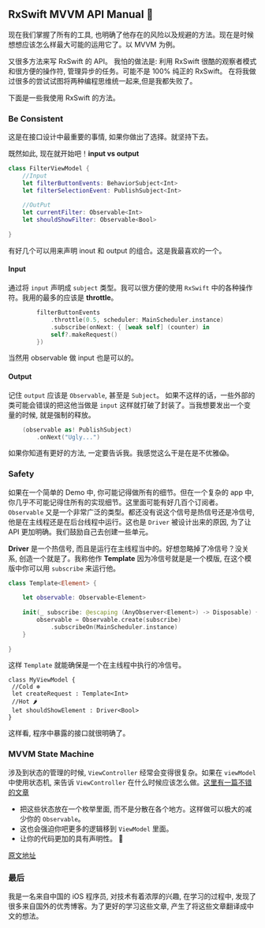 ## RxSwift MVVM API Manual 📃

现在我们掌握了所有的工具, 也明确了他存在的风险以及规避的方法。现在是时候想想应该怎么样最大可能的运用它了。以 MVVM 为例。

又很多方法来写 RxSwift 的 API。 我怕的做法是: 利用 RxSwift 很酷的观察者模式和很方便的操作符, 管理异步的任务。可能不是 100% 纯正的 RxSwift。 在将我做过很多的尝试试图将两种编程思维统一起来,但是我都失败了。

下面是一些我使用 RxSwift 的方法。

### Be Consistent

这是在接口设计中最重要的事情, 如果你做出了选择。就坚持下去。

既然如此, 现在就开始吧！**input vs output**

```swift
class FilterViewModel {
    //Input
    let filterButtonEvents: BehaviorSubject<Int>
    let filterSelectionEvent: PublishSubject<Int>
    
    //OutPut
    let currentFilter: Observable<Int>
    let shouldShowFilter: Observable<Bool>
    
}
```

有好几个可以用来声明 inout 和 output 的组合。这是我最喜欢的一个。

#### Input

通过将 `input` 声明成 `subject` 类型。我可以很方便的使用 `RxSwift` 中的各种操作符。我用的最多的应该是 **throttle**。

```swift
        filterButtonEvents
            .throttle(0.5, scheduler: MainScheduler.instance)
            .subscribe(onNext: { [weak self] (counter) in
            self?.makeRequest()
        })
```

当然用 observable 做 input 也是可以的。

#### Output

记住 `output` 应该是 `Observable`, 甚至是 `Subject`。 如果不这样的话，一些外部的类可能会错误的把这他当做是 `input` 这样就打破了封装了。当我想要发出一个变量的时候, 就是强制的释放。

```swift
    (observable as! PublishSubject)
        .onNext("Ugly...")
```

如果你知道有更好的方法, 一定要告诉我。我感觉这么干是在是不优雅😱。

### Safety

如果在一个简单的 Demo 中, 你可能记得做所有的细节。但在一个复杂的 app 中, 你几乎不可能记得住所有的实现细节。这里面可能有好几百个订阅者。 `Observable` 又是一个非常广泛的类型。都还没有说这个信号是热信号还是冷信号, 他是在主线程还是在后台线程中运行。这也是 `Driver` 被设计出来的原因, 为了让 API 更加明确。我们鼓励自己去创建一些单元。

**Driver** 是一个热信号, 而且是运行在主线程当中的。好想忽略掉了冷信号？没关系, 创造一个就是了。我称他作 **Template** 因为冷信号就是是一个模版, 在这个模版中你可以用 `subscribe` 来运行他。

```swift
class Template<Element> {
    
    let observable: Observable<Element>
    
    init(_ subscribe: @escaping (AnyObserver<Element>) -> Disposable) {
        observable = Observable.create(subscribe)
            .subscribeOn(MainScheduler.instance)
    }
    
}
```

这样 `Template` 就能确保是一个在主线程中执行的冷信号。

```
class MyViewModel {
 //Cold ❄️
 let createRequest : Template<Int>
 //Hot 🌶
 let shouldShowElement : Driver<Bool>
}
```

这样看, 程序中暴露的接口就很明确了。


### MVVM State Machine

涉及到状态的管理的时候, `ViewController` 经常会变得很复杂。如果在 `viewModel` 中使用状态机, 来告诉 `ViewController` 在什么时候应该怎么做。[这里有一篇不错的文章](http://curtclifton.net/generic-state-machine-in-swift)

* 把这些状态放在一个枚举里面, 而不是分散在各个地方。这样做可以极大的减少你的 `Observable`。
* 这也会强迫你吧更多的逻辑移到 `ViewModel` 里面。
* 让你的代码更加的具有声明性。
👋

[原文地址](http://swiftpearls.com/mvvm-state-manage.html)

### 最后

我是一名来自中国的 iOS 程序员, 对技术有着浓厚的兴趣, 在学习的过程中, 发现了很多来自国外的优秀博客。为了更好的学习这些文章, 产生了将这些文章翻译成中文的想法。

